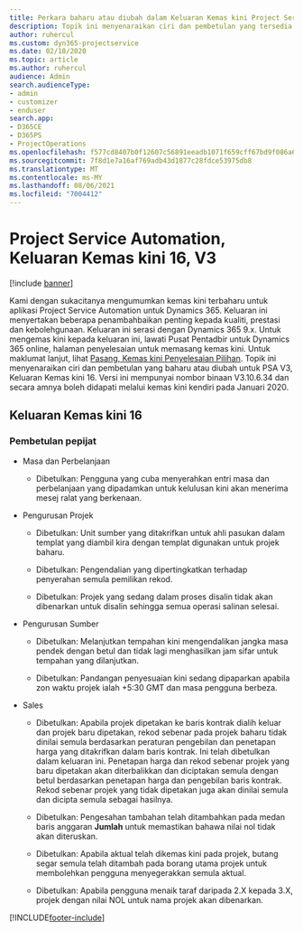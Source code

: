 ```yaml
---
title: Perkara baharu atau diubah dalam Keluaran Kemas kini Project Service Automation 16, V3
description: Topik ini menyenaraikan ciri dan pembetulan yang tersedia dalam Keluaran Kemas kini Project Service Automation16, V3.
author: ruhercul
ms.custom: dyn365-projectservice
ms.date: 02/18/2020
ms.topic: article
ms.author: ruhercul
audience: Admin
search.audienceType:
- admin
- customizer
- enduser
search.app:
- D365CE
- D365PS
- ProjectOperations
ms.openlocfilehash: f577cd8407b0f12607c56891eeadb1071f659cff67bd9f086a6b3bbec6376e9d
ms.sourcegitcommit: 7f8d1e7a16af769adb43d1877c28fdce53975db8
ms.translationtype: MT
ms.contentlocale: ms-MY
ms.lasthandoff: 08/06/2021
ms.locfileid: "7004412"
---
```

# <a name="project-service-automation-update-release-16-v3"></a>Project Service Automation, Keluaran Kemas kini 16, V3

[!include [banner](../includes/psa-now-project-operations.md)]

Kami dengan sukacitanya mengumumkan kemas kini terbaharu untuk aplikasi Project Service Automation untuk Dynamics 365. Keluaran ini menyertakan beberapa penambahbaikan penting kepada kualiti, prestasi dan kebolehgunaan.  Keluaran ini serasi dengan Dynamics 365 9.x. Untuk mengemas kini kepada keluaran ini, lawati Pusat Pentadbir untuk Dynamics 365 online, halaman penyelesaian untuk memasang kemas kini. Untuk maklumat lanjut, lihat [Pasang, Kemas kini Penyelesaian Pilihan](/dynamics365/project-service/upgrade-psa-home-page).
Topik ini menyenaraikan ciri dan pembetulan yang baharu atau diubah untuk PSA V3, Keluaran Kemas kini 16. Versi ini mempunyai nombor binaan V3.10.6.34 dan secara amnya boleh didapati melalui kemas kini kendiri pada Januari 2020.


## <a name="update-release-16"></a>Keluaran Kemas kini 16

### <a name="bug-fixes"></a>Pembetulan pepijat

-   Masa dan Perbelanjaan

    -   Dibetulkan: Pengguna yang cuba menyerahkan entri masa dan perbelanjaan yang dipadamkan untuk kelulusan kini akan menerima mesej ralat yang berkenaan.

-   Pengurusan Projek

    -   Dibetulkan: Unit sumber yang ditakrifkan untuk ahli pasukan dalam templat yang diambil kira dengan templat digunakan untuk projek baharu.

    -   Dibetulkan: Pengendalian yang dipertingkatkan terhadap penyerahan semula pemilikan rekod.

    -   Dibetulkan: Projek yang sedang dalam proses disalin tidak akan dibenarkan untuk disalin sehingga semua operasi salinan selesai.

-   Pengurusan Sumber

    -   Dibetulkan: Melanjutkan tempahan kini mengendalikan jangka masa pendek dengan betul dan tidak lagi menghasilkan jam sifar untuk tempahan yang dilanjutkan.

    -   Dibetulkan: Pandangan penyesuaian kini sedang dipaparkan apabila zon waktu projek ialah +5:30 GMT dan masa pengguna berbeza.

-   Sales

    -   Dibetulkan: Apabila projek dipetakan ke baris kontrak dialih keluar dan projek baru dipetakan, rekod sebenar pada projek baharu tidak dinilai semula berdasarkan peraturan pengebilan dan penetapan harga yang ditakrifkan dalam baris kontrak. Ini telah dibetulkan dalam keluaran ini. Penetapan harga dan rekod sebenar projek yang baru dipetakan akan diterbalikkan dan diciptakan semula dengan betul berdasarkan penetapan harga dan pengebilan baris kontrak. Rekod sebenar projek yang tidak dipetakan juga akan dinilai semula dan dicipta semula sebagai hasilnya.

    -   Dibetulkan: Pengesahan tambahan telah ditambahkan pada medan baris anggaran **Jumlah** untuk memastikan bahawa nilai nol tidak akan diteruskan.

    -   Dibetulkan: Apabila aktual telah dikemas kini pada projek, butang segar semula telah ditambah pada borang utama projek untuk membolehkan pengguna menyegerakkan semula aktual.

    -   Dibetulkan: Apabila pengguna menaik taraf daripada 2.X kepada 3.X, projek dengan nilai NOL untuk nama projek akan dibenarkan.



[!INCLUDE[footer-include](../includes/footer-banner.md)]